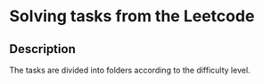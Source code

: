 #  Solving tasks from the Leetcode

## Description

The tasks are divided into folders according to the difficulty level. 

